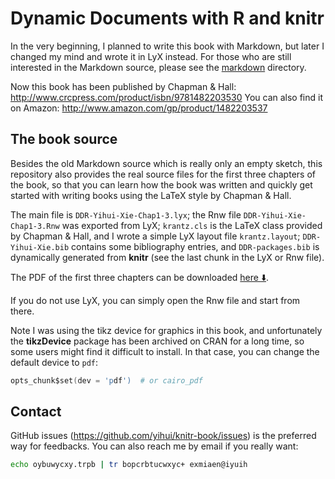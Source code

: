 # Dynamic Documents with R and knitr

In the very beginning, I planned to write this book with Markdown, but later
I changed my mind and wrote it in LyX instead. For those who are still
interested in the Markdown source, please see the [markdown](markdown)
directory.

Now this book has been published by Chapman & Hall:
<http://www.crcpress.com/product/isbn/9781482203530> You can also find it on
Amazon: <http://www.amazon.com/gp/product/1482203537>

## The book source

Besides the old Markdown source which is really only an empty sketch, this
repository also provides the real source files for the first three chapters
of the book, so that you can learn how the book was written and quickly get
started with writing books using the LaTeX style by Chapman & Hall.

The main file is `DDR-Yihui-Xie-Chap1-3.lyx`; the Rnw file
`DDR-Yihui-Xie-Chap1-3.Rnw` was exported from LyX; `krantz.cls` is the LaTeX
class provided by Chapman & Hall, and I wrote a simple LyX layout file
`krantz.layout`; `DDR-Yihui-Xie.bib` contains some bibliography entries, and
`DDR-packages.bib` is dynamically generated from **knitr** (see the last
chunk in the LyX or Rnw file).

The PDF of the first three chapters can be downloaded
[here :arrow_down:](https://bitbucket.org/stat/knitr/downloads/DDR-Yihui-Xie-Chap1-3.pdf).

If you do not use LyX, you can simply open the Rnw file and start from there.

Note I was using the tikz device for graphics in this book, and
unfortunately the **tikzDevice** package has been archived on CRAN for a
long time, so some users might find it difficult to install. In that case,
you can change the default device to `pdf`:

```s
opts_chunk$set(dev = 'pdf')  # or cairo_pdf
```

## Contact

GitHub issues (<https://github.com/yihui/knitr-book/issues>) is the
preferred way for feedbacks. You can also reach me by email if you really
want:

```bash
echo oybuwycxy.trpb | tr bopcrbtucwxyc+ exmiaen@iyuih
```

